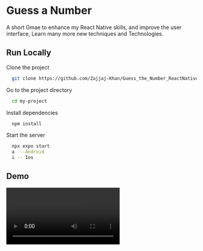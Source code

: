 
# Guess a Number 

A short Gmae to enhance my React Native skills, and improve the user interface, Learn many more new techniques and Technologies. 



## Run Locally

Clone the project

```bash
  git clone https://github.com/Zajjaj-Khan/Guess_the_Number_ReactNative.git
```

Go to the project directory

```bash
  cd my-project
```

Install dependencies

```bash
  npm install
```

Start the server

```bash
  npx expo start 
  a  --Android
  i -- Ios
```



## Demo

![Demo Video](https://github.com/Zajjaj-Khan/Guess_the_Number_ReactNative.git/blob/master/assets/Video/Demo.mp4)

